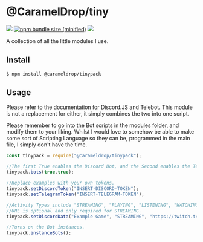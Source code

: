 # @CaramelDrop/tiny

[![](https://img.shields.io/npm/v/@carameldrop/tinypack.svg)](https://www.npmjs.com/package/@carameldrop/tinypack)
[![npm bundle size (minified)](https://img.shields.io/bundlephobia/min/@carameldrop/tinypack.svg)](https://www.npmjs.com/package/@carameldrop/tinypack)
[![](https://img.shields.io/website-up-down-green-red/https/carm.ml.svg?label=Developer%20Website)](https://carm.ml/)

A collection of all the little modules I use.

## Install

```
$ npm install @carameldrop/tinypack
```

## Usage

Please refer to the documentation for Discord.JS and Telebot.
This module is not a replacement for either, it simply combines the two into one script.

Please remember to go into the Bot scripts in the modules folder, and modify them to your liking.
Whilst I would love to somehow be able to make some sort of Scripting Language so they can be,
programmed in the main file, I simply don't have the time.

```js
const tinypack = require("@carameldrop/tinypack");

//The first True enables the Discord Bot, and the Second enables the Telegram Bot.
tinypack.bots(true,true);

//Replace examples with your own tokens.
tinypack.setDiscordToken("INSERT-DISCORD-TOKEN");
tinypack.setTelegramToken("INSERT-TELEGRAM-TOKEN");

//Activity Types include "STREAMING", "PLAYING", "LISTENING", "WATCHING".
//URL is optional and only required for STREAMING.
tinypack.setDiscordData("Example Game", "STREAMING", "https://twitch.tv/username");

//Turns on the Bot instances.
tinypack.instanceBots();
```

